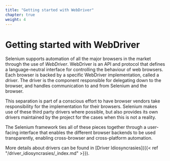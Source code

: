 ```yaml
---
title: "Getting started with WebDriver"
chapter: true
weight: 4
---
```


# Getting started with WebDriver

Selenium supports automation of all the major browsers in the market
through the use of _WebDriver_.
WebDriver is an API and protocol that defines a language-neutral interface
for controlling the behaviour of web browsers.
Each browser is backed by a specific WebDriver implementation, called a *driver*.
The driver is the component responsible for delegating down to the browser,
and handles communication to and from Selenium and the browser.

This separation is part of a conscious effort to have browser vendors
take responsibility for the implementation for their browsers.
Selenium makes use of these third party drivers where possible,
but also provides its own drivers maintained by the project
for the cases when this is not a reality.

The Selenium framework ties all of these pieces together
through a user-facing interface that enables the different browser backends
to be used transparently,
enabling cross-browser and cross-platform automation.

More details about drivers can be found in 
[Driver Idiosyncrasies]({{< ref "/driver_idiosyncrasies/_index.md" >}}).